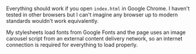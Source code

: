 Everything should work if you open `index.html` in Google Chrome. I haven't tested in other browsers but I can't imagine any browser up to modern standards wouldn't work equivalently.

My stylesheets load fonts from Google Fonts and the page uses an image carousel script from an external content delivery network, so an internet connection is required for everything to load properly.
